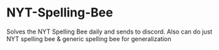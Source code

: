 # NYT-Spelling-Bee
Solves the NYT Spelling Bee daily and sends to discord. Also can do just NYT spelling bee &amp; generic spelling bee for generalization
